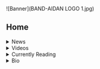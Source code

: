 ![Banner](BAND-AIDAN LOGO 1.jpg)

## Home

<details>
  <summary>News</summary>
  
  ### News

  This is the section for News

  - This is my first post on BandAidan.com (00/00/0000)
</details>

<details>
  <summary>Videos</summary>
  
  ### Videos

  This is the section for Videos

  - Future Video 1, Stay Tuned!
  - Future Video 2, Stay Tuned!
  - Future Video 3, Stay Tuned!
</details>

<details>
  <summary>Currently Reading</summary>
  
  ### Currently Reading

  This is the section for Currently Reading, Read, and Future Reads.

*=estimation of date finished

## Books Read

<table>
  <tr>
    <td><strong>Image</strong></td>
    <td><strong>Title</strong></td>
    <td><strong>Author</strong></td>
    <td><strong>Date Read</strong></td>
  </tr>
   <tr>
    <td><img src="Book Covers/The 7 Habits Of Highly.png" alt="Book Image" width="50"/></td>
    <td>The 7 Habits of Highly Effective People</td>
    <td>Stephen R. Covey</td>
    <td>Current Read</td>
  </tr>
    <tr>
    <td><img src="Book Covers/Tales From Time Loop.jpg" alt="Book Image" width="50"/></td>
    <td>Tales from the Time Loop</td> 
    <td>David Icke</td>
    <td>07/13/2024</td>
 <tr>
    <td><img src="Book Covers/The Pleasure Trap.jpg" alt="Book Image" width="50"/></td>
    <td><a href="pleasuretrap.md">The Pleasure Trap</a></td>
    <td>Douglas J. Lisle, Ph.D. & Alan Goldhamer, D.C.</td>
    <td>07/08/2024</td>
</tr>
  <tr>
    <td><img src="Book Covers/71bQU3h3TzL._AC_UF1000,1000_QL80_.jpg" alt="Book Image" width="50"/></td>
    <td>Breaking The Habit of Being Yourself</td>
    <td>Dr. Joe Dispenza</td>
    <td>07/01/2024</td>
  </tr>
    <tr>
    <td><img src="Book Covers/61NQ8vbRrfL.jpg" alt="Book Image" width="50"/></td>
    <td>Infinite Love is the Only Truth Everything Else is Illusion</td>
    <td>David Icke</td>
    <td>06/15/2024*</td>
  </tr>
  <tr>
    <td><img src="Book Covers/The Kybalion.jpg" alt="Book Image" width="50"/></td>
    <td>The Kybalion</td>
    <td>The Three Initiates</td>
    <td>06/07/2024*</td>
  </tr>
  <tr>
    <td><img src="Book Covers/Media Sexploitation.webp" alt="Book Image" width="50"/></td>
    <td>Media Sexploitation</td>
    <td>Wilson Bryan Key</td>
    <td>05/31/2024*</td>
  </tr>
  <tr>
    <td><img src="Book Covers/Willpower.jpg" alt="Book Image" width="50"/></td>
    <td>Willpower</td>
    <td>Roy Baumeister & John Tierney</td>
    <td>02/03/2024*</td>
  </tr>
  <tr>
    <td><img src="Book Covers/Seduction.jpg" alt="Book Image" width="50"/></td>
    <td>Seduction</td>
    <td>Robert Greene</td>
    <td>12/24/2023*</td>
  </tr>
  <tr>
    <td><img src="Book Covers/The 50th Law.jpg" alt="Book Image" width="50"/></td>
    <td>The 50th Law</td>
    <td>50 Cent & Robert Greene</td>
    <td>12/20/2023*</td>
  </tr>
  <tr>
    <td><img src="Book Covers/The Titan's Curse.jpg" alt="Book Image" width="50"/></td>
    <td>Percy Jackson And The Olympians: The Titan's Curse</td>
    <td>Rick Riordan</td>
    <td>12/18/2023*</td>
  </tr>
  <tr>
    <td><img src="Book Covers/The Sea Of Monsters.jpg" alt="Book Image" width="50"/></td>
    <td>Percy Jackson And The Olympians: The Sea of Monsters</td>
    <td>Rick Riordan</td>
    <td>12/05/2023*</td>
  </tr>
  <tr>
    <td><img src="Book Covers/The Lightning Thief.jpg" alt="Book Image" width="50"/></td>
    <td>Percy Jackson And The Olympains: The Lightning Thief</td>
    <td>Rick Riordan</td>
    <td>11/27/2023*</td>
  </tr>
  <tr>
    <td><img src="Book Covers/Deathly Hallows.jpg" alt="Book Image" width="50"/></td>
    <td>Harry Potter and The Deathly Hallows</td>
    <td>J.K. Rowling</td>
    <td>11/20/2023*</td>
  </tr>
  <tr>
    <td><img src="Book Covers/The Half Blood Prince.jpg" alt="Book Image" width="50"/></td>
    <td>Harry Potter and The Half-Blood Prince</td>
    <td>J.K. Rowling</td>
    <td>11/10/2023*</td>
  </tr>
  <tr>
    <td><img src="Book Covers/The E Mytth.jpg" alt="Book Image" width="50"/></td>
    <td>The E-Myth Revisted</td>
    <td>Michael E. Gerber</td>
    <td>10/31/2023*</td>
  </tr>
  <tr>
    <td><img src="Book Covers/You are a Badass.jpg" alt="Book Image" width="50"/></td>
    <td>You Are A Badass</td>
    <td>Jen Sincero</td>
    <td>10/20/2023*</td>
  </tr>
  <tr>
    <td><img src="Book Covers/Order Of The Phoenix.jpg" alt="Book Image" width="50"/></td>
    <td>Harry Potter and The Order of The Phoenix</td>
    <td>J.K. Rowling</td>
    <td>10/01/2023*</td>
  </tr>
  <tr>
    <td><img src="Book Covers/Concise Human Nature.jpg" alt="Book Image" width="50"/></td>
    <td>The Concise Laws of Human Nature</td>
    <td>Robert Greene</td>
    <td>09/20/2023*</td>
  </tr>
  <tr>
    <td><img src="Book Covers/Goblet Of Fire.jpg" alt="Book Image" width="50"/></td>
    <td>Harry Potter and The Goblet of Fire</td>
    <td>J.K. Rowling</td>
    <td>09/15/2023*</td>
  </tr>
  <tr>
    <td><img src="Book Covers/Prisoner Of Azkaban.jpg" alt="Book Image" width="50"/></td>
    <td>Harry Potter and The Prisoner of Askaban</td>
    <td>J.K. Rowling</td>
    <td>08/31/2023*</td>
  </tr>
  <tr>
    <td><img src="Book Covers/Rich Dad Poor Dad.jpg" alt="Book Image" width="50"/></td>
    <td>Rich Dad Poor Dad</td>
    <td>Robert T. Kiyosaki</td>
    <td>08/17/2023*</td>
  </tr>
  <tr>
    <td><img src="Book Covers/The Millionarie Fastlane.webp" alt="Book Image" width="50"/></td>
    <td>The Millionaire Fastlane</td>
    <td>MJ DeMarco</td>
    <td>08/15/2023*</td>
  </tr>
  <tr>
    <td><img src="Book Covers/Chamber Of Secrets.jpg" alt="Book Image" width="50"/></td>
    <td>Harry Potter and The Chamber of Secrets</td>
    <td>J.K. Rowling</td>
    <td>08/10/2023*</td>
  </tr>
  </table>


## Upcoming Reads
<table>
  <tr>
    <td><strong>Image</strong></td>
    <td><strong>Title</strong></td>
    <td><strong>Author</strong></td>
    <td><strong>Date Read</strong></td>
  </tr
  <tr>
    <td><img src="Book Covers/Psychedelics Encyclopedia.jpg" alt="Book Image" width="50"/></td>
    <td>Psychedelics Encyclopedia</td>
    <td>Peter Stafford</td>
    <td>Final Week of July</td>
  </tr>
  <tr>
    <td><img src="Book Covers/10 X.jpg" alt="Book Image" width="50"/></td>
    <td>The 10X Rule</td>
    <td>Grant Cardone</td>
    <td>1st Week of August</td>
  </tr>
  <tr>
    <td><img src="Book Covers/Fractal Time.jpg" alt="Book Image" width="50"/></td>
    <td>Fractal Time</td>
    <td>Gregg Braden</td>
    <td>2nd Week of August</td>
  </tr>
    <tr>
    <td><img src="Book Covers/Unbroken.jfif" alt="Book Image" width="50"/></td>
    <td>Unbroken</td>
    <td>Laura Hillenbrand</td>
    <td>3rd Week of August</td>
  </tr>
    <tr>
    <td><img src="Book Covers/Thinking Fast And Slow.jpg" alt="Book Image" width="50"/></td>
    <td>Thinking, Fast and Slow</td>
    <td>Daniel Kahneman</td>
    <td>4th Week of August</td>
  </tr>
    <tr>
    <td><img src="Book Covers/Guns, Germs, AND STEEL.jpg" alt="Book Image" width="50"/></td>
    <td>Guns, Germs, and Steel</td>
    <td>Jared Diamond</td>
    <td>1st Week of September</td>
  </tr>
   <tr>
    <td><img src="Book Covers/Barkskins.jpg" alt="Book Image" width="50"/></td>
    <td>Barkskins</td>
    <td>Annie Proulx</td>
    <td>2nd Week of September</td>
  </tr>
     <tr>
    <td><img src="Book Covers/The Last Lecture.jpg" alt="Book Image" width="50"/></td>
    <td>The Last Lecture</td>
    <td>Jeffrey Zaslow and Randy Pausch</td>
    <td>3rd Week Of September</td>
  </tr>
</table>
</details>

<details>
  <summary>Bio</summary>
  
  Aidan is an American researcher, content creator, and recent college graduate. In 2024, he launched BandAidan.com, a fun portmanteau based on his name, to share insights from his research. In addition to his work, Aidan enjoys running, hiking, and meditating. He also adopted a full vegan plant-based diet in March of 2024.

  05112024 Bio Image.jpg
  (Aidan, May 2024)
  
  ### Bio

  
</details>
